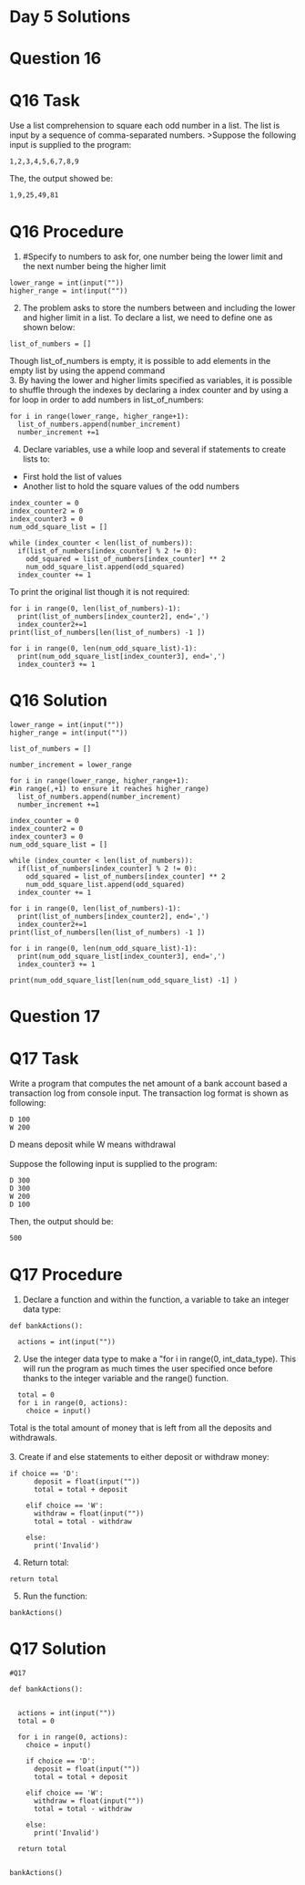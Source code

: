 # Day 5 Solutions

# Question 16

# Q16 Task
Use a list comprehension to square each odd number in a list. The list is input by a sequence of comma-separated numbers. >Suppose the following input is supplied to the program:
```
1,2,3,4,5,6,7,8,9
```
The, the output showed be:
```
1,9,25,49,81
```

# Q16 Procedure
1. #Specify to numbers to ask for, one number being the lower limit and the next number being the higher limit
```
lower_range = int(input(""))
higher_range = int(input(""))
```
2. The problem asks to store the numbers between and including the lower and higher limit in a list. To declare a list, we need to define one as shown below:
```
list_of_numbers = []
```
Though list_of_numbers is empty, it is possible to add elements in the empty list by using the append command <br>
3. By having the lower and higher limits specified as variables, it is possible to shuffle through the indexes by declaring a index counter and by using a for loop in order to add numbers in list_of_numbers:
```
for i in range(lower_range, higher_range+1):
  list_of_numbers.append(number_increment)
  number_increment +=1
```
4. Declare variables, use a while loop and several if statements to create lists to:
* First hold the list of values
* Another list to hold the square values of the odd numbers

```
index_counter = 0
index_counter2 = 0
index_counter3 = 0
num_odd_square_list = []

while (index_counter < len(list_of_numbers)):
  if(list_of_numbers[index_counter] % 2 != 0):
    odd_squared = list_of_numbers[index_counter] ** 2
    num_odd_square_list.append(odd_squared)
  index_counter += 1
```

To print the original list though it is not required:
```
for i in range(0, len(list_of_numbers)-1):
  print(list_of_numbers[index_counter2], end=',')
  index_counter2+=1
print(list_of_numbers[len(list_of_numbers) -1 ])
```

```
for i in range(0, len(num_odd_square_list)-1):
  print(num_odd_square_list[index_counter3], end=',')
  index_counter3 += 1
```


# Q16 Solution
```
lower_range = int(input(""))
higher_range = int(input(""))

list_of_numbers = []

number_increment = lower_range

for i in range(lower_range, higher_range+1):
#in range(,+1) to ensure it reaches higher_range)
  list_of_numbers.append(number_increment)
  number_increment +=1

index_counter = 0
index_counter2 = 0
index_counter3 = 0
num_odd_square_list = []

while (index_counter < len(list_of_numbers)):
  if(list_of_numbers[index_counter] % 2 != 0):
    odd_squared = list_of_numbers[index_counter] ** 2
    num_odd_square_list.append(odd_squared)
  index_counter += 1
  
for i in range(0, len(list_of_numbers)-1):
  print(list_of_numbers[index_counter2], end=',')
  index_counter2+=1
print(list_of_numbers[len(list_of_numbers) -1 ])

for i in range(0, len(num_odd_square_list)-1):
  print(num_odd_square_list[index_counter3], end=',')
  index_counter3 += 1

print(num_odd_square_list[len(num_odd_square_list) -1] )
```

# Question 17

# Q17 Task
Write a program that computes the net amount of a bank account based a transaction log from console input. The transaction log format is shown as following:
```
D 100
W 200
```
D means deposit while W means withdrawal <br>
<br>
Suppose the following input is supplied to the program:
```
D 300
D 300
W 200
D 100
```
Then, the output should be:
```
500
```
# Q17 Procedure
1. Declare a function and within the function, a variable to take an integer data type:
```
def bankActions():

  actions = int(input(""))
```
2. Use the integer data type to make a "for i in range(0, int_data_type). This will run the program as much times the user specified once before thanks to the integer variable and the range() function.  
```
  total = 0
  for i in range(0, actions):
    choice = input()
```
Total is the total amount of money that is left from all the deposits and withdrawals. <br>
<br>
3. Create if and else statements to either deposit or withdraw money:
```
if choice == 'D':
      deposit = float(input(""))
      total = total + deposit

    elif choice == 'W':
      withdraw = float(input(""))
      total = total - withdraw

    else:
      print('Invalid')
```
4. Return total:
```
return total
```
5. Run the function:
```
bankActions()
```
# Q17 Solution

```
#Q17

def bankActions():


  actions = int(input(""))
  total = 0

  for i in range(0, actions):
    choice = input()

    if choice == 'D':
      deposit = float(input(""))
      total = total + deposit

    elif choice == 'W':
      withdraw = float(input(""))
      total = total - withdraw

    else:
      print('Invalid')

  return total
  
    
bankActions()
```
